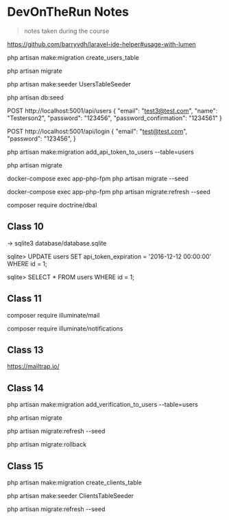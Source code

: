 # DevOnTheRun Notes

> notes taken during the course

https://github.com/barryvdh/laravel-ide-helper#usage-with-lumen

php artisan make:migration create_users_table

php artisan migrate

php artisan make:seeder UsersTableSeeder

php artisan db:seed

POST http://localhost:5001/api/users
{
"email": "test3@test.com",
"name": "Testerson2",
"password": "123456",
"password_confirmation": "1234561"
}

POST http://localhost:5001/api/login
{
"email": "test@test.com",
"password": "123456",
}

php artisan make:migration add_api_token_to_users --table=users

php artisan migrate

docker-compose exec app-php-fpm php artisan migrate --seed

docker-compose exec app-php-fpm php artisan migrate:refresh --seed

composer require doctrine/dbal

## Class 10

-> sqlite3 database/database.sqlite

sqlite> UPDATE users SET api_token_expiration = '2016-12-12 00:00:00' WHERE id = 1;

sqlite> SELECT \* FROM users WHERE id = 1;

## Class 11

composer require illuminate/mail

composer require illuminate/notifications

## Class 13

https://mailtrap.io/

## Class 14

php artisan make:migration add_verification_to_users --table=users

php artisan migrate

php artisan migrate:refresh --seed

php artisan migrate:rollback

## Class 15

php artisan make:migration create_clients_table

php artisan make:seeder ClientsTableSeeder

php artisan migrate:refresh --seed

